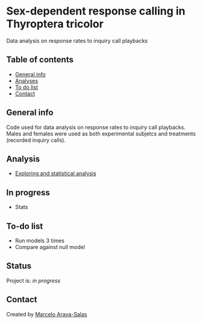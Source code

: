 # Sex-dependent response calling in Thyroptera tricolor

Data analysis on response rates to inquiry call playbacks


## Table of contents
* [General info](#general-info)
* [Analyses](#Analyses)
* [To do list](#to-do-list)
* [Contact](#contact)

## General info


Code used for data analysis on response rates to inquiry call playbacks. Males and females were used as both experimental subjetcs and treatments (recorded inquiry calls).

## Analysis

* [Exploring and statistical analysis](https://rpubs.com/marcelo-araya-salas/627001)


## In progress

* Stats

## To-do list

* Run models 3 times
* Compare against null model


## Status
Project is: _in progress_

## Contact

Created by [Marcelo Araya-Salas](https://marceloarayasalas.weebly.com/)
